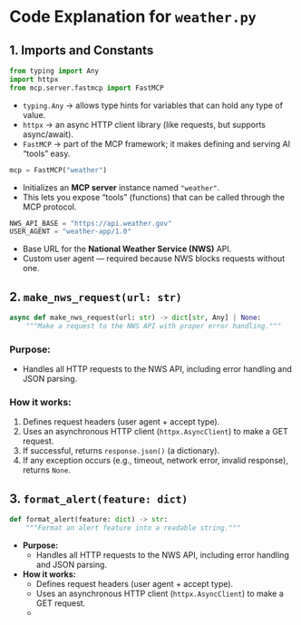 # Code Explanation for `weather.py`
## 1. Imports and Constants
```python
from typing import Any
import httpx
from mcp.server.fastmcp import FastMCP
```
- `typing.Any` → allows type hints for variables that can hold any type of value.
- `httpx` → an async HTTP client library (like requests, but supports async/await).
- `FastMCP` → part of the MCP framework; it makes defining and serving AI “tools” easy.
```python
mcp = FastMCP("weather")
```
- Initializes an **MCP server** instance named `"weather"`.
- This lets you expose “tools” (functions) that can be called through the MCP protocol.
```python
NWS_API_BASE = "https://api.weather.gov"
USER_AGENT = "weather-app/1.0"
```
- Base URL for the **National Weather Service (NWS)** API.
- Custom user agent — required because NWS blocks requests without one.

## 2. `make_nws_request(url: str)`
```python
async def make_nws_request(url: str) -> dict[str, Any] | None:
    """Make a request to the NWS API with proper error handling."""
```
### Purpose: 
- Handles all HTTP requests to the NWS API, including error handling and JSON parsing.
### How it works:
1. Defines request headers (user agent + accept type).
2. Uses an asynchronous HTTP client (`httpx.AsyncClient`) to make a GET request.
3. If successful, returns `response.json()` (a dictionary).
4. If any exception occurs (e.g., timeout, network error, invalid response), returns `None`.

## 3. `format_alert(feature: dict)`
```python
def format_alert(feature: dict) -> str:
    """Format an alert feature into a readable string."""
```

- **Purpose:**
    - Handles all HTTP requests to the NWS API, including error handling and JSON parsing.
- **How it works:**
    - Defines request headers (user agent + accept type).
    - Uses an asynchronous HTTP client (`httpx.AsyncClient`) to make a GET request.
    - 